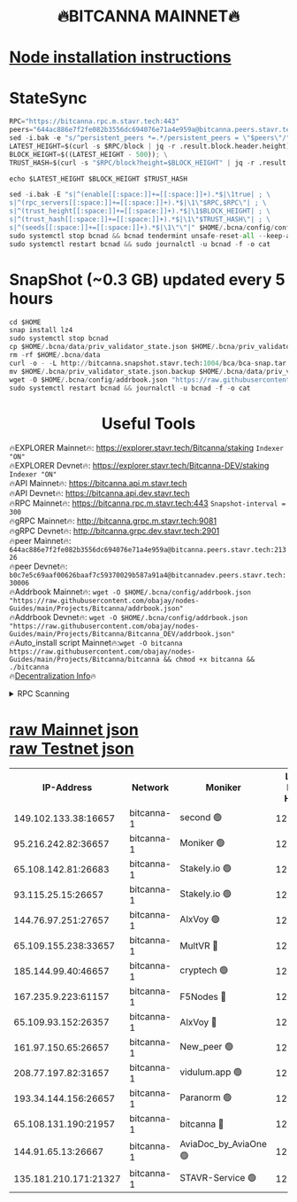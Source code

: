<h1 align="center"> 🔥BITCANNA MAINNET🔥</h1>


[Node installation instructions](https://github.com/obajay/nodes-Guides/tree/main/Projects/Bitcanna)
=

# StateSync
```python
RPC="https://bitcanna.rpc.m.stavr.tech:443"
peers="644ac886e7f2fe082b3556dc694076e71a4e959a@bitcanna.peers.stavr.tech:21326"
sed -i.bak -e "s/^persistent_peers *=.*/persistent_peers = \"$peers\"/" $HOME/.bcna/config/config.toml
LATEST_HEIGHT=$(curl -s $RPC/block | jq -r .result.block.header.height); \
BLOCK_HEIGHT=$((LATEST_HEIGHT - 500)); \
TRUST_HASH=$(curl -s "$RPC/block?height=$BLOCK_HEIGHT" | jq -r .result.block_id.hash)

echo $LATEST_HEIGHT $BLOCK_HEIGHT $TRUST_HASH

sed -i.bak -E "s|^(enable[[:space:]]+=[[:space:]]+).*$|\1true| ; \
s|^(rpc_servers[[:space:]]+=[[:space:]]+).*$|\1\"$RPC,$RPC\"| ; \
s|^(trust_height[[:space:]]+=[[:space:]]+).*$|\1$BLOCK_HEIGHT| ; \
s|^(trust_hash[[:space:]]+=[[:space:]]+).*$|\1\"$TRUST_HASH\"| ; \
s|^(seeds[[:space:]]+=[[:space:]]+).*$|\1\"\"|" $HOME/.bcna/config/config.toml
sudo systemctl stop bcnad && bcnad tendermint unsafe-reset-all --keep-addr-book
sudo systemctl restart bcnad && sudo journalctl -u bcnad -f -o cat
```
# SnapShot (~0.3 GB) updated every 5 hours
```python
cd $HOME
snap install lz4
sudo systemctl stop bcnad
cp $HOME/.bcna/data/priv_validator_state.json $HOME/.bcna/priv_validator_state.json.backup
rm -rf $HOME/.bcna/data
curl -o - -L http://bitcanna.snapshot.stavr.tech:1004/bca/bca-snap.tar.lz4 | lz4 -c -d - | tar -x -C $HOME/.bcna --strip-components 2
mv $HOME/.bcna/priv_validator_state.json.backup $HOME/.bcna/data/priv_validator_state.json
wget -O $HOME/.bcna/config/addrbook.json "https://raw.githubusercontent.com/obajay/nodes-Guides/main/Projects/Bitcanna/addrbook.json"
sudo systemctl restart bcnad && journalctl -u bcnad -f -o cat
```

 <h1 align="center"> Useful Tools</h1>

🔥EXPLORER Mainnet🔥:    https://explorer.stavr.tech/Bitcanna/staking          `Indexer "ON"` \
🔥EXPLORER Devnet🔥:     https://explorer.stavr.tech/Bitcanna-DEV/staking     `Indexer "ON"` \
🔥API Mainnet🔥:         https://bitcanna.api.m.stavr.tech \
🔥API Devnet🔥:          https://bitcanna.api.dev.stavr.tech \
🔥RPC Mainnet🔥:         https://bitcanna.rpc.m.stavr.tech:443         `Snapshot-interval = 300` \
🔥gRPC Mainnet🔥:        http://bitcanna.grpc.m.stavr.tech:9081 \
🔥gRPC Devnet🔥:         http://bitcanna.grpc.dev.stavr.tech:2901 \
🔥peer Mainnet🔥:        `644ac886e7f2fe082b3556dc694076e71a4e959a@bitcanna.peers.stavr.tech:21326` \
🔥peer Devnet🔥:         `b0c7e5c69aaf00626baaf7c59370029b587a91a4@bitcannadev.peers.stavr.tech:30006` \
🔥Addrbook Mainnet🔥:    ```wget -O $HOME/.bcna/config/addrbook.json "https://raw.githubusercontent.com/obajay/nodes-Guides/main/Projects/Bitcanna/addrbook.json"``` \
🔥Addrbook Devnet🔥:    ```wget -O $HOME/.bcna/config/addrbook.json "https://raw.githubusercontent.com/obajay/nodes-Guides/main/Projects/Bitcanna/Bitcanna_DEV/addrbook.json"``` \
🔥Auto_install script Mainnet🔥:```wget -O bitcanna https://raw.githubusercontent.com/obajay/nodes-Guides/main/Projects/Bitcanna/bitcanna && chmod +x bitcanna && ./bitcanna``` \
🔥[Decentralization Info](https://github.com/obajay/StateSync-snapshots/tree/main/Projects/Bitcanna/Decentralization)🔥


<details>
<summary>RPC Scanning</summary>

<h2 align="center"> We scan nodes in real time every 4 hours. And we provide the final result of RPC endpoints.
We cannot influence the operation of these nodes in any way. </h2>


```python
If Voting Power is higher than 0 --> then the Node is a validator of the network and may be subject to attack and be a potential threat to the chain.
```
```python
We marked such validators with a red symbol
```

</details>

[raw Mainnet json](https://rpc-check.bcam.stavr.tech/bcam/rpc-bcam-result.json) \
[raw Testnet json](https://github.com/obajay/StateSync-snapshots/tree/main/Projects/Bitcanna/Rpc-Check-Testnet)
=



<table><tr><th>IP-Address</th><th>Network</th><th>Moniker</th><th>Latest Block Height</th><th>Earliest Block Height</th><th>Catching Up</th><th>Tx Index</th><th>Voting Power</th><th>Scan Time</th></tr><tr><td>149.102.133.38:16657</td><td>bitcanna-1</td><td>second 🟢</td><td>12943079</td><td>1</td><td>False</td><td>on</td><td>0</td><td>2024-03-10T04:08:47.391354942UTC</td></tr><tr><td>95.216.242.82:36657</td><td>bitcanna-1</td><td>Moniker 🟢</td><td>12943069</td><td>5776907</td><td>False</td><td>on</td><td>0</td><td>2024-03-10T04:07:46.072892696UTC</td></tr><tr><td>65.108.142.81:26683</td><td>bitcanna-1</td><td>Stakely.io 🟢</td><td>12943072</td><td>6152001</td><td>False</td><td>on</td><td>0</td><td>2024-03-10T04:08:07.293488947UTC</td></tr><tr><td>93.115.25.15:26657</td><td>bitcanna-1</td><td>Stakely.io 🟢</td><td>12943072</td><td>6520001</td><td>False</td><td>on</td><td>0</td><td>2024-03-10T04:08:02.866272785UTC</td></tr><tr><td>144.76.97.251:27657</td><td>bitcanna-1</td><td>AlxVoy 🟢</td><td>12943077</td><td>8805201</td><td>False</td><td>on</td><td>0</td><td>2024-03-10T04:08:36.837302805UTC</td></tr><tr><td>65.109.155.238:33657</td><td>bitcanna-1</td><td>MultVR 🔴</td><td>12862073</td><td>9933415</td><td>False</td><td>on</td><td>353850</td><td>2024-03-10T04:08:14.802674034UTC</td></tr><tr><td>185.144.99.40:46657</td><td>bitcanna-1</td><td>cryptech 🟢</td><td>12943068</td><td>11528001</td><td>False</td><td>on</td><td>0</td><td>2024-03-10T04:07:41.675676717UTC</td></tr><tr><td>167.235.9.223:61157</td><td>bitcanna-1</td><td>F5Nodes 🔴</td><td>12943074</td><td>12084001</td><td>False</td><td>on</td><td>570</td><td>2024-03-10T04:08:17.096490264UTC</td></tr><tr><td>65.109.93.152:26357</td><td>bitcanna-1</td><td>AlxVoy 🔴</td><td>12943079</td><td>12109301</td><td>False</td><td>on</td><td>1391822</td><td>2024-03-10T04:08:47.926465459UTC</td></tr><tr><td>161.97.150.65:26657</td><td>bitcanna-1</td><td>New_peer 🟢</td><td>12943072</td><td>12254001</td><td>False</td><td>on</td><td>0</td><td>2024-03-10T04:08:07.577679702UTC</td></tr><tr><td>208.77.197.82:31657</td><td>bitcanna-1</td><td>vidulum.app 🟢</td><td>12943073</td><td>12386934</td><td>False</td><td>on</td><td>0</td><td>2024-03-10T04:08:10.358323718UTC</td></tr><tr><td>193.34.144.156:26657</td><td>bitcanna-1</td><td>Paranorm 🟢</td><td>12943075</td><td>12697701</td><td>False</td><td>on</td><td>0</td><td>2024-03-10T04:08:23.736897961UTC</td></tr><tr><td>65.108.131.190:21957</td><td>bitcanna-1</td><td>bitcanna 🔴</td><td>12943075</td><td>12843075</td><td>False</td><td>on</td><td>419688</td><td>2024-03-10T04:08:21.470850467UTC</td></tr><tr><td>144.91.65.13:26667</td><td>bitcanna-1</td><td>AviaDoc_by_AviaOne 🟢</td><td>12943076</td><td>12939901</td><td>False</td><td>on</td><td>0</td><td>2024-03-10T04:08:32.224420339UTC</td></tr><tr><td>135.181.210.171:21327</td><td>bitcanna-1</td><td>STAVR-Service 🟢</td><td>12943077</td><td>12941001</td><td>False</td><td>on</td><td>0</td><td>2024-03-10T04:08:36.608770734UTC</td></tr></table>
